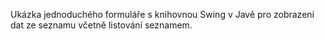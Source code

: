 Ukázka jednoduchého formuláře s knihovnou Swing v Javě pro zobrazení dat ze seznamu včetně listování seznamem.
